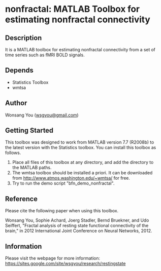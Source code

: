 # nonfractal: MATLAB Toolbox for estimating nonfractal connectivity 

## Description 
It is a MATLAB toolbox for estimating nonfractal connectivity from a set of time series such as fMRI BOLD signals.

## Depends 
* Statistics Toolbox
* wmtsa

## Author 
Wonsang You (wsgyou@gmail.com)

## Getting Started
This toolbox was designed to work from MATLAB version 7.7 (R2008b) to the latest version with the Statistics toolbox. You can install this toolbox as follows.
1. Place all files of this toolbox at any directory, and add the directory to the MATLAB paths.
2. The wmtsa toolbox should be installed a priori. It can be downloaded from http://www.atmos.washington.edu/~wmtsa/ for free.
3. Try to run the demo script "bfn_demo_nonfractal".

## Reference
Please cite the following paper when using this toolbox.

Wonsang You, Sophie Achard, Joerg Stadler, Bernd Bruekner, and Udo
Seiffert, "Fractal analysis of resting state functional connectivity of
the brain," in 2012 International Joint Conference on Neural Networks,
2012. 

## Information
Please visit the webpage for more information:
https://sites.google.com/site/wsgyou/research/restingstate
